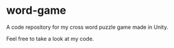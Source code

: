 # word-game
A code repository for my cross word puzzle game made in Unity.

Feel free to take a look at my code.
